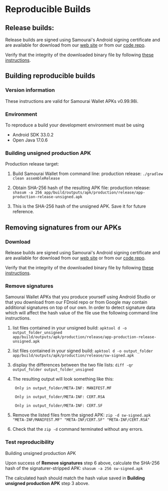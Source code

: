 # Reproducible Builds

## Release builds:

Release builds are signed using Samourai's Android signing certificate and are available for download from our [web site](https://samouraiwallet.com/download) or from our [code repo](https://code.samourai.io/wallet/samourai-wallet/-/tree/master/apk).

Verify that the integrity of the downloaded binary file by following [these instructions](https://docs.samourai.io/en/verification).

## Building reproducible builds

### Version information

These instructions are valid for Samourai Wallet APKs v0.99.98i.

### Environment

To reproduce a build your development environment must be using

* Android SDK 33.0.2
* Open Java 17.0.6

### Building unsigned production APK

Production release target:

1. Build Samourai Wallet from command line:
production release: `./gradlew clean assembleRelease`

2. Obtain SHA-256 hash of the resulting APK file:
production release: `shasum -a 256 app/build/outputs/apk/production/release/app-production-release-unsigned.apk` 

3. This is the SHA-256 hash of the unsigned APK. Save it for future reference.

## Removing signatures from our APKs

### Download

Release builds are signed using Samourai's Android signing certificate and are available for download from our [web site](https://samouraiwallet.com/download) or from our [code repo](https://code.samourai.io/wallet/samourai-wallet/-/tree/master/apk).

Verify that the integrity of the downloaded binary file by following [these instructions](https://docs.samourai.io/en/verification).

### Remove signatures

Samourai Wallet APKs that you produce yourself using Android Studio or that you download from our FDroid repo or from Google may contain additional signatures on top of our own. In order to detect signature data which will affect the hash value of the file use the following command line instructions.

1. list files contained in your unsigned build: `apktool d -o output_folder_unsigned app/build/outputs/apk/production/release/app-production-release-unsigned.apk`

2. list files contained in your signed build: `apktool d -o output_folder app/build/outputs/apk/production/release/sw-signed.apk`

3. display the differences between the two file lists: `diff -qr output_folder output_folder_unsigned`

4. The resulting output will look something like this:

		Only in output_folder/META-INF: MANIFEST.MF  
		
		Only in output_folder/META-INF: CERT.RSA  
		
		Only in output_folder/META-INF: CERT.SF

5. Remove the listed files from the signed APK: 
`zip -d sw-signed.apk "META-INF/MANIFEST.MF" "META-INF/CERT.SF" "META-INF/CERT.RSA"`

6. Check that the `zip -d` command terminated without any errors.

### Test reproducibility

Building unsigned production APK

Upon success of **Remove signatures** step 6 above, calculate the SHA-256 hash of the signaturer-stripped APK: `shasum -a 256 sw-signed.apk`

The calculated hash should match the hash value saved in **Building unsigned production APK** step 3 above.

